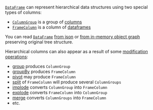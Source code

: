[//]: # (title: Hierarchical data structures)

[`DataFrame`](DataFrame.md) can represent hierarchical data structures using two special types of columns:

* [`ColumnGroup`](DataColumn.md#columngroup) is a group of [columns](DataColumn.md)
* [`FrameColumn`](DataColumn.md#framecolumn) is a column of [dataframes](DataFrame.md)

You can read [`DataFrame`](DataFrame.md) [from json](read.md#reading-json) or [from in-memory object graph](createDataFrame.md#todataframe) preserving original tree structure.

Hierarchical columns can also appear as a result of some [modification operations](modify.md):
* [group](group.md) produces `ColumnGroup` 
* [groupBy](groupBy.md) produces `FrameColumn`
* [pivot](pivot.md) may produce `FrameColumn`
* [split](split.md) of `FrameColumn` will produce several `ColumnGroups`
* [implode](implode.md) converts `ColumnGroup` into `FrameColumn`
* [explode](explode.md) converts `FrameColumn` into `ColumnGroup`
* [merge](merge.md) converts `ColumnGroups` into `FrameColumn`
* etc.

